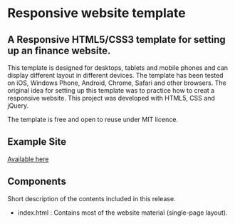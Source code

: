 # Responsive website template

## A Responsive HTML5/CSS3 template for setting up an finance website.

This template is designed for desktops, tablets and mobile phones and can display different layout in different devices. The template has been tested on iOS, Windows Phone, Android, Chrome, Safari and other browsers. The original idea for setting up this template was to practice how to creat a responsive website. This project was developed with HTML5, CSS and jQuery.

The template is free and open to reuse under MIT licence.

## Example Site

[Available here](https://char1eschen.github.io/responsive-website-template/)

## Components 

Short description of the contents included in this release.

- index.html : Contains most of the website material (single-page layout).
